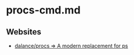 # procs-cmd.md

## Websites

* [dalance/procs => A modern replacement for ps](https://github.com/dalance/procs)
